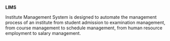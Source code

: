 <b>LIMS</b>

Institute Management System is designed to automate the management process of an institute from student admission to examination management, from course management to schedule management, from human resource employment to salary management.